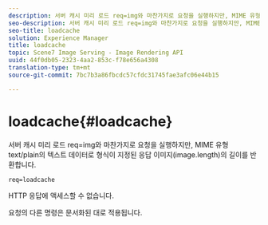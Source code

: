 ```yaml
---
description: 서버 캐시 미리 로드 req=img와 마찬가지로 요청을 실행하지만, MIME 유형 text/plain의 텍스트 데이터로 형식이 지정된 응답 이미지(image.length)의 길이를 반환합니다.
seo-description: 서버 캐시 미리 로드 req=img와 마찬가지로 요청을 실행하지만, MIME 유형 text/plain의 텍스트 데이터로 형식이 지정된 응답 이미지(image.length)의 길이를 반환합니다.
seo-title: loadcache
solution: Experience Manager
title: loadcache
topic: Scene7 Image Serving - Image Rendering API
uuid: 44f0db05-2323-4aa2-853c-f78e656a4308
translation-type: tm+mt
source-git-commit: 7bc7b3a86fbcdc57cfdc31745fae3afc06e44b15

---
```



# loadcache{#loadcache}

서버 캐시 미리 로드 req=img와 마찬가지로 요청을 실행하지만, MIME 유형 text/plain의 텍스트 데이터로 형식이 지정된 응답 이미지(image.length)의 길이를 반환합니다.

`req=loadcache`

HTTP 응답에 액세스할 수 없습니다.

요청의 다른 명령은 문서화된 대로 적용됩니다.
